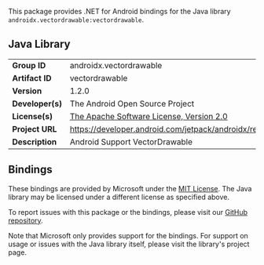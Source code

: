 This package provides .NET for Android bindings for the Java library `androidx.vectordrawable:vectordrawable`.

## Java Library

| | |
|-|-|
| **Group ID** | androidx.vectordrawable |
| **Artifact ID** | vectordrawable |
| **Version** | 1.2.0 |
| **Developer(s)** | The Android Open Source Project |
| **License(s)** | [The Apache Software License, Version 2.0](http://www.apache.org/licenses/LICENSE-2.0.txt) |
| **Project URL** | https://developer.android.com/jetpack/androidx/releases/vectordrawable#1.2.0 |
| **Description** | Android Support VectorDrawable |

## Bindings

These bindings are provided by Microsoft under the [MIT License](https://opensource.org/licenses/MIT). The Java
library may be licensed under a different license as specified above.

To report issues with this package or the bindings, please visit our [GitHub repository](https://aka.ms/android-libraries).

Note that Microsoft only provides support for the bindings. For support on
usage or issues with the Java library itself, please visit the library's project page.
